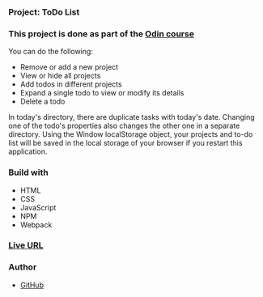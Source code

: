 ### Project: ToDo List

### This project is done as part of the [Odin course](https://www.theodinproject.com/dashboard)

You can do the following:

- Remove or add a new project
- View or hide all projects
- Add todos in different projects
- Expand a single todo to view or modify its details
- Delete a todo

In today's directory, there are duplicate tasks with today's date. Changing one of the todo's properties also changes the other one in a separate directory.
Using the Window localStorage object, your projects and to-do list will be saved in the local storage of your browser if you restart this application.

### Build with

- HTML
- CSS
- JavaScript
- NPM
- Webpack

### [Live URL](https://saba-bar95.github.io/todo-list/)

### Author

- [GitHub](https://github.com/saba-bar95)

